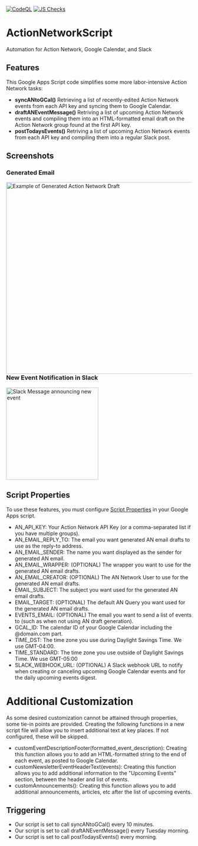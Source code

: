 [![CodeQL](https://github.com/MaineDSA/ActionNetworkEventSync/actions/workflows/github-code-scanning/codeql/badge.svg)](https://github.com/MaineDSA/ActionNetworkEventSync/actions/workflows/github-code-scanning/codeql)
[![JS Checks](https://github.com/MaineDSA/ActionNetworkEventSync/actions/workflows/javascript.yml/badge.svg)](https://github.com/MaineDSA/ActionNetworkEventSync/actions/workflows/javascript.yml)

# ActionNetworkScript

Automation for Action Network, Google Calendar, and Slack

## Features

This Google Apps Script code simplifies some more labor-intensive Action Network tasks:

- **syncANtoGCal()** Retrieving a list of recently-edited Action Network events from each API key and syncing
  them to Google Calendar.
- **draftANEventMessage()** Retriving a list of upcoming Action Network events and
  compiling them into an HTML-formatted email draft on the Action Network group found at the first API key.
- **postTodaysEvents()** Retriving a list of upcoming Action Network events from each API key and compiling
  them into a regular Slack post.

## Screenshots

### Generated Email

<a href="https://github.com/MaineDSA/ActionNetworkEventSync/assets/1916835/7a017df7-5a18-408e-aa7d-d85ec40fcfc1"><img src="https://github.com/MaineDSA/ActionNetworkEventSync/assets/1916835/7a017df7-5a18-408e-aa7d-d85ec40fcfc1" alt="Example of Generated Action Network Draft" align="left" height="520"></a>

### New Event Notification in Slack

<a href="https://github.com/MaineDSA/ActionNetworkEventSync/assets/1916835/f71bfd4a-90e7-4911-979d-b3c538ce47cd"><img src="https://github.com/MaineDSA/ActionNetworkEventSync/assets/1916835/f71bfd4a-90e7-4911-979d-b3c538ce47cd" alt="Slack Message announcing new event" height="250"></a>

## Script Properties

To use these features, you must configure
[Script Properties](https://developers.google.com/apps-script/reference/properties)
in your Google Apps script.

- AN_API_KEY: Your Action Network API Key (or a comma-separated list if you have multiple groups).
- AN_EMAIL_REPLY_TO: The email you want generated AN email drafts to use as the reply-to address.
- AN_EMAIL_SENDER: The name you want displayed as the sender for generated AN email.
- AN_EMAIL_WRAPPER: (OPTIONAL) The wrapper you want to use for the generated AN email drafts.
- AN_EMAIL_CREATOR: (OPTIONAL) The AN Network User to use for the generated AN email drafts.
- EMAIL_SUBJECT: The subject you want used for the generated AN email drafts.
- EMAIL_TARGET: (OPTIONAL) The default AN Query you want used for the generated AN email drafts.
- EVENTS_EMAIL: (OPTIONAL) The email you want to send a list of events to (such as when not using AN draft
  generation).
- GCAL_ID: The calendar ID of your Google Calendar including the @domain.com part.
- TIME_DST: The time zone you use during Daylight Savings Time. We use GMT-04:00.
- TIME_STANDARD: The time zone you use outside of Daylight Savings Time. We use GMT-05:00
- SLACK_WEBHOOK_URL: (OPTIONAL) A Slack webhook URL to notify when creating or canceling upcoming Google
  Calendar events
  and for the daily upcoming events digest.

# Additional Customization

As some desired customization cannot be attained through properties, some tie-in points are provided.
Creating the following functions in a new script file will allow you to insert additional text at key places.
If not configured, these will be skipped.

- customEventDescriptionFooter(formatted_event_description): Creating this
function allows you to add an HTML-formatted string to the end of each event,
as posted to Google Calendar.
- customNewsletterEventHeaderText(events): Creating this function allows you to add additional information to the "Upcoming Events" section,
between the header and list of events.
- customAnnouncements(): Creating this function allows you to add additional
announcements, articles, etc after the list of upcoming events.

## Triggering

- Our script is set to call syncANtoGCal() every 10 minutes.
- Our script is set to call draftANEventMessage() every Tuesday morning.
- Our script is set to call postTodaysEvents() every morning.
